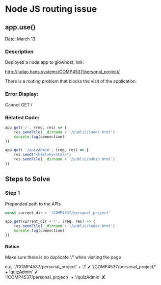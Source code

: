 # Node JS routing issue

## app.use()

Date: March 13

### Description

Deployed a node app to glowhost, link:

http://judao.hans.systems/COMP4537/personal_project/

There is a routing problem that blocks the visit of the application.

### Error Display:

Cannot GET /

### Related Code:

```js
app.get('/', (req, res) => {
    res.sendFile(__dirname + '/public/index.html')
    console.log(connection)
})

app.get( '/quizAdmin', (req, res) => {
    res.send("<html>Hi<html>")
    res.sendFile(__dirname + '/public/admin.html')
})
```

## Steps to Solve

### Step 1

Prepended path to the APIs 

```js
const current_dir = '/COMP4537/personal_project'
```

```js
app.get(current_dir +'/', (req, res) => {
    res.sendFile(__dirname + '/public/index.html')
    console.log(connection)
})
```

#### Notice

Make sure there is no duplicate '/' when visiting the page

e.g.  '/COMP4537/personal_project' + '/' ***√***
      '/COMP4537/personal_project/' + 'quizAdmin' ***√***      
      '/COMP4537/personal_project/' + '/quizAdmin' ***X***





